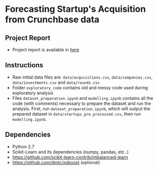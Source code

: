Forecasting Startup's Acquisition from Crunchbase data
=============

Project Report
-------
* Project report is available in [here](report/ML_Capstone_Report.pdf)

Instructions
-------

* Raw initial data files are: `data/acquisitions.csv`, `data/companies.csv`, `data/investments.csv` and `data/rounds.csv`
* Folder `exploratory_code` contains old and messy code used during exploratory analysis
* Files `dataset_preparation.ipynb` and `modelling.ipynb` contains all the code (with comments) necessary to prepare the dataset and run the analysis. First, run `dataset_preparation.ipynb`, which will output the prepared dataset in `data/startups_pre_processed.csv`, then run `modelling.ipynb`.



Dependencies
-------

* Python 2.7
* Scikit-Learn and its dependencies (numpy, pandas, etc..)
* https://github.com/scikit-learn-contrib/imbalanced-learn
* https://github.com/dmlc/xgboost (optional)